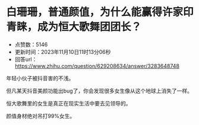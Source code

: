 # 白珊珊，普通颜值，为什么能赢得许家印青睐，成为恒大歌舞团团长？
- 点赞数：5146
- 更新时间：2023年11月10日11时13分06秒
- 回答url：https://www.zhihu.com/question/629208634/answer/3283648748
<body>
 <p data-pid="YM-pUjg6">年轻小伙子被抖音害的不浅。</p>
 <p data-pid="reCCl-Cf">但凡某天抖音美颜功能出bug了，你会发现很多女生像从这个地球上消失了一样。</p>
 <p data-pid="gv0AYofv">恒大歌舞里的女生是真正在现实生活中要去见领导的。</p>
 <p data-pid="8TNFeh2k">颜值身材绝对吊打99%女生。</p>
</body>